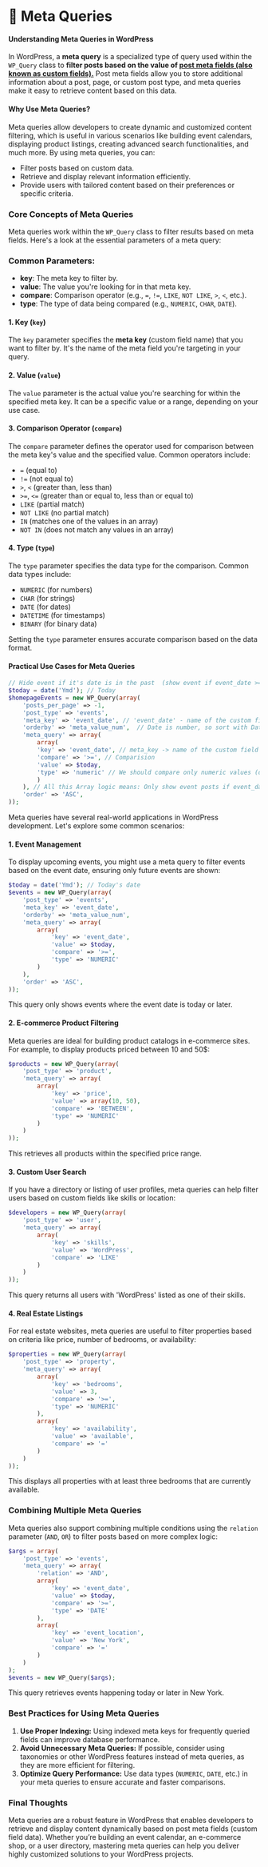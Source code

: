 # 📌 Meta Queries

#### Understanding Meta Queries in WordPress

In WordPress, a **meta query** is a specialized type of query used within the `WP_Query` class to  **filter posts based on the value of <u>post meta fields (also known as custom fields).</u>** Post meta fields allow you to store additional information about a post, page, or custom post type, and meta queries make it easy to retrieve content based on this data.

#### Why Use Meta Queries?

Meta queries allow developers to create dynamic and customized content filtering, which is useful in various scenarios like building event calendars, displaying product listings, creating advanced search functionalities, and much more. By using meta queries, you can:
- Filter posts based on custom data.
- Retrieve and display relevant information efficiently.
- Provide users with tailored content based on their preferences or specific criteria.

### Core Concepts of Meta Queries

Meta queries work within the `WP_Query` class to filter results based on meta fields. Here's a look at the essential parameters of a meta query:


### Common Parameters:
- **key**: The meta key to filter by.
- **value**: The value you're looking for in that meta key.
- **compare**: Comparison operator (e.g., `=`, `!=`, `LIKE`, `NOT LIKE`, `>`, `<`, etc.).
- **type**: The type of data being compared (e.g., `NUMERIC`, `CHAR`, `DATE`).
  
#### 1. **Key (`key`)**
The `key` parameter specifies the **meta key** (custom field name) that you want to filter by. It's the name of the meta field you're targeting in your query.

#### 2. **Value (`value`)**
The `value` parameter is the actual value you're searching for within the specified meta key. It can be a specific value or a range, depending on your use case.

#### 3. **Comparison Operator (`compare`)**
The `compare` parameter defines the operator used for comparison between the meta key's value and the specified value. Common operators include:
- `=` (equal to)
- `!=` (not equal to)
- `>`, `<` (greater than, less than)
- `>=`, `<=` (greater than or equal to, less than or equal to)
- `LIKE` (partial match)
- `NOT LIKE` (no partial match)
- `IN` (matches one of the values in an array)
- `NOT IN` (does not match any values in an array)

#### 4. **Type (`type`)**
The `type` parameter specifies the data type for the comparison. Common data types include:
- `NUMERIC` (for numbers)
- `CHAR` (for strings)
- `DATE` (for dates)
- `DATETIME` (for timestamps)
- `BINARY` (for binary data)

Setting the `type` parameter ensures accurate comparison based on the data format.

#### Practical Use Cases for Meta Queries

```php
// Hide event if it's date is in the past  (show event if event_date >= Today)
$today = date('Ymd'); // Today
$homepageEvents = new WP_Query(array(
    'posts_per_page' => -1,
    'post_type' => 'events',
    'meta_key' => 'event_date', // 'event_date' - name of the custom field
    'orderby' => 'meta_value_num',  // Date is number, so sort with Date ('event_date') ASC order
    'meta_query' => array(
        array(
        'key' => 'event_date', // meta_key -> name of the custom field
        'compare' => '>=', // Comparision
        'value' => $today,
        'type' => 'numeric' // We should compare only numeric values (date)
        )
    ), // All this Array logic means: Only show event posts if event_date >= Today Date
    'order' => 'ASC',
));
```

Meta queries have several real-world applications in WordPress development. Let's explore some common scenarios:

#### 1. **Event Management**
To display upcoming events, you might use a meta query to filter events based on the event date, ensuring only future events are shown:

```php
$today = date('Ymd'); // Today's date
$events = new WP_Query(array(
    'post_type' => 'events',
    'meta_key' => 'event_date',
    'orderby' => 'meta_value_num',
    'meta_query' => array(
        array(
            'key' => 'event_date',
            'value' => $today,
            'compare' => '>=',
            'type' => 'NUMERIC'
        )
    ),
    'order' => 'ASC',
));
```

This query only shows events where the event date is today or later.

#### 2. **E-commerce Product Filtering**
Meta queries are ideal for building product catalogs in e-commerce sites. For example, to display products priced between 10 and 50$:

```php
$products = new WP_Query(array(
    'post_type' => 'product',
    'meta_query' => array(
        array(
            'key' => 'price',
            'value' => array(10, 50),
            'compare' => 'BETWEEN',
            'type' => 'NUMERIC'
        )
    )
));
```

This retrieves all products within the specified price range.

#### 3. **Custom User Search**
If you have a directory or listing of user profiles, meta queries can help filter users based on custom fields like skills or location:

```php
$developers = new WP_Query(array(
    'post_type' => 'user',
    'meta_query' => array(
        array(
            'key' => 'skills',
            'value' => 'WordPress',
            'compare' => 'LIKE'
        )
    )
));
```

This query returns all users with 'WordPress' listed as one of their skills.

#### 4. **Real Estate Listings**
For real estate websites, meta queries are useful to filter properties based on criteria like price, number of bedrooms, or availability:

```php
$properties = new WP_Query(array(
    'post_type' => 'property',
    'meta_query' => array(
        array(
            'key' => 'bedrooms',
            'value' => 3,
            'compare' => '>=',
            'type' => 'NUMERIC'
        ),
        array(
            'key' => 'availability',
            'value' => 'available',
            'compare' => '='
        )
    )
));
```

This displays all properties with at least three bedrooms that are currently available.

### Combining Multiple Meta Queries

Meta queries also support combining multiple conditions using the `relation` parameter (`AND`, `OR`) to filter posts based on more complex logic:

```php
$args = array(
    'post_type' => 'events',
    'meta_query' => array(
        'relation' => 'AND',
        array(
            'key' => 'event_date',
            'value' => $today,
            'compare' => '>=',
            'type' => 'DATE'
        ),
        array(
            'key' => 'event_location',
            'value' => 'New York',
            'compare' => '='
        )
    )
);
$events = new WP_Query($args);
```

This query retrieves events happening today or later in New York.

### Best Practices for Using Meta Queries

1. **Use Proper Indexing:** Using indexed meta keys for frequently queried fields can improve database performance.
2. **Avoid Unnecessary Meta Queries:** If possible, consider using taxonomies or other WordPress features instead of meta queries, as they are more efficient for filtering.
3. **Optimize Query Performance:** Use data types (`NUMERIC`, `DATE`, etc.) in your meta queries to ensure accurate and faster comparisons.

### Final Thoughts

Meta queries are a robust feature in WordPress that enables developers to retrieve and display content dynamically based on post meta fields (custom field data). Whether you’re building an event calendar, an e-commerce shop, or a user directory, mastering meta queries can help you deliver highly customized solutions to your WordPress projects.

